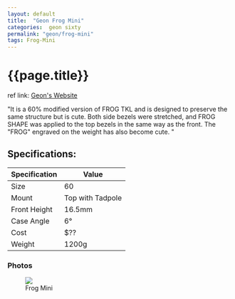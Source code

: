 ```yaml
---
layout: default
title:  "Geon Frog Mini"
categories:  geon sixty
permalink: "geon/frog-mini"
tags: Frog-Mini
---
```

# {{page.title}}

ref link: [Geon's Website](https://geon.works/pages/frog-mini)

"It is a 60% modified version of FROG TKL and is designed to preserve the same structure but is cute. Both side bezels were stretched, and FROG SHAPE was applied to the top bezels in the same way as the front. The "FROG" engraved on the weight has also become cute.
"

## Specifications:

| Specification | Value |
|---|---|
| Size | 60 |
| Mount | Top with Tadpole |
| Front Height | 16.5mm |
| Case Angle | 6° |
| Cost | $?? |
| Weight | 1200g |

### Photos
<figure>
<img src="{{ 'assets/images/geon/frog-mini/frog-mini-render.png' | relative_url }}">
<figcaption>Frog Mini</figcaption>
</figure>
